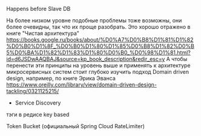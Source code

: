 Happens before
Slave DB

На более низком уровне подобные проблемы тоже возможны, они более очевидны, так что их проще разобрать. Это хорошо отражено в книге "Чистая архитектура" https://books.google.ru/books/about/%D0%A7%D0%B8%D1%81%D1%82%D0%B0%D1%8F_%D0%B0%D1%80%D1%85%D0%B8%D1%82%D0%B5%D0%BA%D1%82%D1%83%D1%80%D0%B0_%D0%98%D1%81.html?id=d6JSDwAAQBAJ&source=kp_book_description&redir_esc=y
А чтобы перенести эти принципы на уровень выше и применять к архитектуре микросервисных систем стоит глубоко изучить подход Domain driven design, например, по книге Эрика Эванса 
https://www.oreilly.com/library/view/domain-driven-design-tackling/0321125215/


- Service Discovery

тэги в редисе
key based

Token Bucket (официальный Spring Cloud RateLimiter)